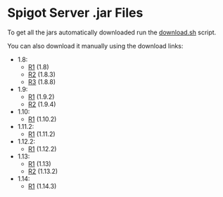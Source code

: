# Spigot Server .jar Files

To get all the jars automatically downloaded run the [download.sh](../bash/download.sh) script.

You can also download it manually using the download links:
* 1.8:
  * [R1](https://cdn.getbukkit.org/spigot/spigot-1.8-R0.1-SNAPSHOT-latest.jar) (1.8)
  * [R2](https://cdn.getbukkit.org/spigot/spigot-1.8.3-R0.1-SNAPSHOT-latest.jar) (1.8.3)
  * [R3](https://cdn.getbukkit.org/spigot/spigot-1.8.8-R0.1-SNAPSHOT-latest.jar) (1.8.8)
* 1.9:
  * [R1](https://cdn.getbukkit.org/spigot/spigot-1.9.2-R0.1-SNAPSHOT-latest.jar) (1.9.2)
  * [R2](https://cdn.getbukkit.org/spigot/spigot-1.9.4-R0.1-SNAPSHOT-latest.jar) (1.9.4)
* 1.10:
  * [R1](https://cdn.getbukkit.org/spigot/spigot-1.10.2-R0.1-SNAPSHOT-latest.jar) (1.10.2)
* 1.11.2:
  * [R1](https://cdn.getbukkit.org/spigot/spigot-1.11.2.jar) (1.11.2)
* 1.12.2:
  * [R1](https://cdn.getbukkit.org/spigot/spigot-1.12.2.jar) (1.12.2)
* 1.13:
  * [R1](https://cdn.getbukkit.org/spigot/spigot-1.13.jar) (1.13)
  * [R2](https://cdn.getbukkit.org/spigot/spigot-1.13.2.jar) (1.13.2)
* 1.14:
  * [R1](https://cdn.getbukkit.org/spigot/spigot-1.14.3.jar) (1.14.3)

